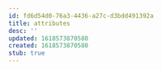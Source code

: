 ```yaml
---
id: fd6d54d0-76a3-4436-a27c-d3bdd491392a
title: attributes
desc: ''
updated: 1618573870580
created: 1618573870580
stub: true
---
```


